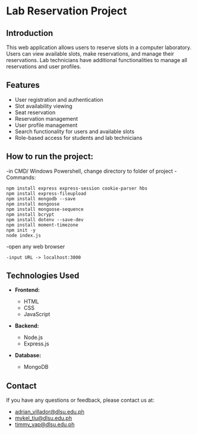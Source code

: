 
# Lab Reservation Project

## Introduction
This web application allows users to reserve slots in a computer laboratory. Users can view available slots, make reservations, and manage their reservations. Lab technicians have additional functionalities to manage all reservations and user profiles.

## Features
- User registration and authentication
- Slot availability viewing
- Seat reservation
- Reservation management
- User profile management
- Search functionality for users and available slots
- Role-based access for students and lab technicians

## How to run the project:
-in CMD/ Windows Powershell, change directory to folder of project
-Commands: 

	npm install express express-session cookie-parser hbs
	npm install express-fileupload
	npm install mongodb --save
	npm install mongoose
	npm install mongoose-sequence
	npm install bcrypt
	npm install dotenv --save-dev
	npm install moment-timezone
	npm init -y
	node index.js

-open any web browser

	-input URL -> localhost:3000

## Technologies Used
- **Frontend:**
  - HTML
  - CSS
  - JavaScript

- **Backend:**
  - Node.js
  - Express.js

- **Database:**
  - MongoDB

## Contact
If you have any questions or feedback, please contact us at:
- adrian_villador@dlsu.edu.ph
- mykel_tiu@dlsu.edu.ph
- timmy_yap@dlsu.edu.ph
